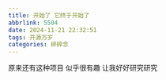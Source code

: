 ```yaml
---
title: 开始了 它终于开始了
abbrlink: 5504
date: 2024-11-21 22:32:51
tags: 开源万岁
categories: 碎碎念
---
```



原来还有这种项目 似乎很有趣 让我好好研究研究